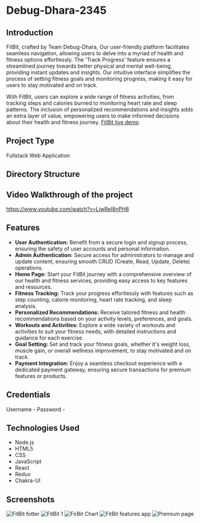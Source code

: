 # Debug-Dhara-2345

## Introduction
FitBit, crafted by Team Debug-Dhara, Our user-friendly platform facilitates seamless navigation, allowing users to delve into a myriad of health and fitness options effortlessly. The 'Track Progress' feature ensures a streamlined journey towards better physical and mental well-being, providing instant updates and insights. Our intuitive interface simplifies the process of setting fitness goals and monitoring progress, making it easy for users to stay motivated and on track.

With FitBit, users can explore a wide range of fitness activities, from tracking steps and calories burned to monitoring heart rate and sleep patterns. The inclusion of personalized recommendations and insights adds an extra layer of value, empowering users to make informed decisions about their health and fitness journey. [FitBit live demo](https://660ec2d49a35f50cde75f46d--clinquant-kelpie-5fbae6.netlify.app/)

## Project Type
Fullstack Web Application

## Directory Structure

## Video Walkthrough of the project
https://www.youtube.com/watch?v=LjwReI8nPH8

## Features
 - **User Authentication:** Benefit from a secure login and signup process, ensuring the safety of user accounts and personal information.
 - **Admin Authentication:** Secure access for administrators to manage and update content, ensuring smooth CRUD (Create, Read, Update, Delete) operations.
 - **Home Page:** Start your FitBit journey with a comprehensive overview of our health and fitness services, providing easy access to key features and resources.
 - **Fitness Tracking:** Track your progress effortlessly with features such as step counting, calorie monitoring, heart rate tracking, and sleep analysis.
 - **Personalized Recommendations:** Receive tailored fitness and health recommendations based on your activity levels, preferences, and goals.
 - **Workouts and Activities:** Explore a wide variety of workouts and activities to suit your fitness needs, with detailed instructions and guidance for each exercise.
 - **Goal Setting:** Set and track your fitness goals, whether it's weight loss, muscle gain, or overall wellness improvement, to stay motivated and on track.
 - **Payment Integration:** Enjoy a seamless checkout experience with a dedicated payment gateway, ensuring secure transactions for premium features or products.

## Credentials
 Username - 
 Password - 

## Technologies Used
 - Node.js
 - HTML5
 - CSS
 - JavaScript
 - React
 - Redux
 - Chakra-UI

## Screenshots

![FitBit fotter](https://github.com/Skchouhan753/Debug-Dhara-2345/assets/147644659/5bba1bfe-91ec-405a-9e21-fa8979175f14)
![FitBit 1](https://github.com/Skchouhan753/Debug-Dhara-2345/assets/147644659/3ce4bd36-3f69-4080-ae6d-badb879dab59)
![FirBit Chart](https://github.com/Skchouhan753/Debug-Dhara-2345/assets/147644659/af5cf5da-2681-45d6-9a67-1fb627fe2aa6)
![FitBit features app](https://github.com/Skchouhan753/Debug-Dhara-2345/assets/147644659/a2a5d2cb-95bc-4d4f-ae82-5c8aff7415b1)
![Premium page](https://github.com/Skchouhan753/Debug-Dhara-2345/assets/147644659/1bdadab5-7e2f-45eb-9f5e-565d33f6e842)

